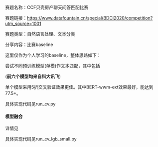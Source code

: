 赛题名称：CCF贝壳房产聊天问答匹配比赛

赛题链接：https://www.datafountain.cn/special/BDCI2020/competition?utm_source=1001

赛题类型：自然语言处理、文本分类

分享内容：比赛baseline

这里仅作为个人学习的baseline，整体思路如下：

尝试不同预训练模型(单模)作文本匹配，其中包括

[BERT-wwm]: https://github.com/ymcui/Chinese-BERT-wwm
[BERT-wwm-ext]: https://github.com/ymcui/Chinese-BERT-wwm
[RoBERTa-wwm-ext]: https://github.com/ymcui/Chinese-BERT-wwm
[RoBERTa-wwm-ext-large]: https://github.com/ymcui/Chinese-BERT-wwm
[XLNet-base]: https://github.com/ymcui/Chinese-XLNet
[XLNet-mid]: https://github.com/ymcui/Chinese-XLNet
[NEZHA]: https://github.com/lonePatient/NeZha_Chinese_PyTorch
[RoBERTa-zh-Large]: https://github.com/brightmart/roberta_zh

(**前六个模型均来自科大讯飞**)

单个模型采用5折交叉验证效果更佳。其中BERT-wwm-ext效果最好，能达到77.5+。

具体实现代码见run_cv.py

#### 模型融合

详情见

[CCF贝壳房产聊天问答匹配高分思路]: https://mp.weixin.qq.com/s?__biz=MzIwNDA5NDYzNA==&amp;mid=2247487962&amp;idx=1&amp;sn=91269fcde0d47f8f3899bf77fe34e415&amp;chksm=96c43c1fa1b3b509593b2baed411e57f47d5990b316f6c56a6f7e10802a470b0b3cd55239a78&amp;scene=132#wechat_redirect

具体实现代码见run_cv_lgb_small.py
